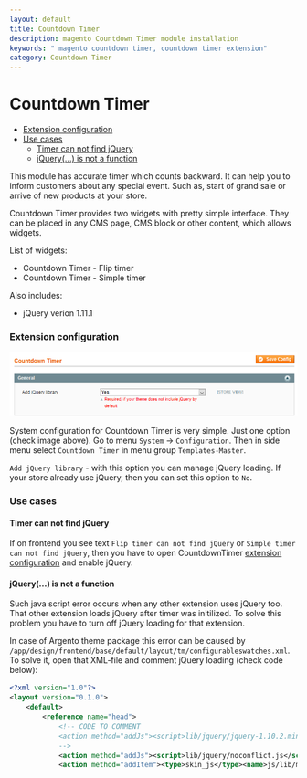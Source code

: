 ```yaml
---
layout: default
title: Countdown Timer
description: magento Countdown Timer module installation
keywords: " magento countdown timer, countdown timer extension"
category: Countdown Timer
---
```


# Countdown Timer

* [Extension configuration](#extension-configuration)
* [Use cases](#use-cases)
	- [Timer can not find jQuery](#timer-can-not-find-jquery)
	- [jQuery(...) is not a function](#jquery-is-not-a-function)

This module has accurate timer which counts backward. It can help you to inform
customers about any special event. Such as, start of grand sale or arrive of new
products at your store.

Countdown Timer provides two widgets with pretty simple interface. They can
be placed in any CMS page, CMS block or other content, which allows widgets.

List of widgets:

* Countdown Timer - Flip timer
* Countdown Timer - Simple timer


Also includes:

* jQuery verion 1.11.1

### Extension configuration

![Extension config extample](/images/countdowntimer/extension-config.png)

System configuration for Countdown Timer is very simple. Just one option (check
image above). Go to menu `System` -> `Configuration`. Then in side menu select
`Countdown Timer` in menu group `Templates-Master`.

`Add jQuery library` - with this option you can manage jQuery loading. If your
store already use jQuery, then you can set this option to `No`.

### Use cases

#### Timer can not find jQuery

If on frontend you see text `Flip timer can not find jQuery` or
`Simple timer can not find jQuery`, then you have to open CountdownTimer
[extension configuration](#extension-configuration) and enable jQuery.

#### jQuery(...) is not a function

Such java script error occurs when any other extension uses jQuery too. That
other extension loads jQuery after timer was initilized. To solve this problem
you have to turn off jQuery loading for that extension.

In case of Argento theme package this error can be caused by
`/app/design/frontend/base/default/layout/tm/configurableswatches.xml`. To solve
it, open that XML-file and comment jQuery loading (check code below):

```xml
<?xml version="1.0"?>
<layout version="0.1.0">
    <default>
        <reference name="head">
            <!-- CODE TO COMMENT
            <action method="addJs"><script>lib/jquery/jquery-1.10.2.min.js</script></action>
            -->
            <action method="addJs"><script>lib/jquery/noconflict.js</script></action>
            <action method="addItem"><type>skin_js</type><name>js/lib/modernizr.custom.min.js</name></action>
```
